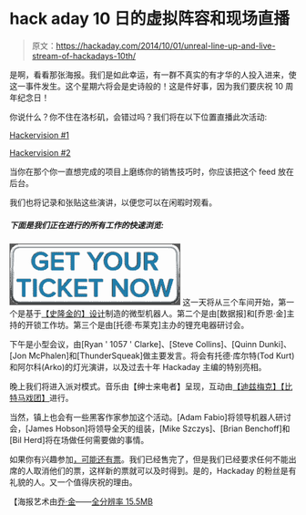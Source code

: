 # hack aday 10 日的虚拟阵容和现场直播

> 原文：<https://hackaday.com/2014/10/01/unreal-line-up-and-live-stream-of-hackadays-10th/>

是啊，看看那张海报。我们是如此幸运，有一群不真实的有才华的人投入进来，使这一事件发生。这个星期六将会是史诗般的！这是件好事，因为我们要庆祝 10 周年纪念日！

你说什么？你不住在洛杉矶，会错过吗？我们将在以下位置直播此次活动:

[Hackervision #1](http://dropc.am/p/6BDsmi)

[Hackervision #2](https://www.dropcam.com/p/7Fdydz)

当你在那个你一直想完成的项目上磨练你的销售技巧时，你应该把这个 feed 放在后台。

我们也将记录和张贴这些演讲，以便您可以在闲暇时观看。

##### 下面是我们正在进行的所有工作的快速浏览:

[![Ticket-button](img/bce20c087e347c46ba62102251c0646d.png)](https://www.eventbrite.com/e/hackaday-10th-anniversary-tickets-12962333689) 这一天将从三个车间开始，第一个是基于[【史隆金的】设计](http://hackaday.io/project/581-Tiny-robot-family)制造的微型机器人。第二个是由[数据报]和[乔恩·金]主持的开锁工作坊。第三个是由[托德·布莱克]主办的锂充电器研讨会。

下午是小型会议，由[Ryan ' 1057 ' Clarke]、[Steve Collins]、[Quinn Dunki]、[Jon McPhalen]和[ThunderSqueak]做主要发言。将会有托德·库尔特(Tod Kurt)和阿尔科(Arko)的灯光演讲，以及过去十年 Hackaday 主编的特别亮相。

晚上我们将进入派对模式。音乐由【绅士来电者】呈现，互动由[【迪兹梅克】](http://www.deezmaker.com)[【比特马戏团】](http://twobitcircus.com/)进行。

当然，镇上也会有一些黑客作家参加这个活动。[Adam Fabio]将领导机器人研讨会，[James Hobson]将领导全天的组装，[Mike Szczys]、[Brian Benchoff]和[Bil Herd]将在场做任何需要做的事情。

如果你有兴趣参加[，可能还有票](https://www.eventbrite.com/e/hackaday-10th-anniversary-tickets-12962333689)。我们已经售完了，但是我们已经要求任何不能出席的人取消他们的票，这样新的票就可以及时得到。是的，Hackaday 的粉丝是有礼貌的人。又一个值得庆祝的理由。

【海报艺术由[乔·金](http://theartofjoekim.tumblr.com/)——[全分辨率 15.5MB](https://hackaday.com/wp-content/uploads/2014/10/10th-anniversary-lineup-final-rev2.jpg)